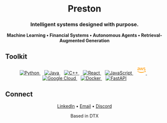 <div align="center">

# Preston

### Intelligent systems designed with purpose.

**Machine Learning • Financial Systems • Autonomous Agents • Retrieval-Augmented Generation**

</div>

## Toolkit

<p align="center">
  <a href="https://www.python.org/" target="_blank" rel="noopener">
    <img src="https://cdn.jsdelivr.net/gh/devicons/devicon/icons/python/python-original.svg" alt="Python" height="28" />
  </a>
  &nbsp;&nbsp;
  <a href="https://www.java.com/en/" target="_blank" rel="noopener">
    <img src="https://cdn.jsdelivr.net/gh/devicons/devicon/icons/java/java-original.svg" alt="Java" height="28" />
  </a>
  &nbsp;&nbsp;
  <a href="https://cplusplus.com/" target="_blank" rel="noopener">
    <img src="https://cdn.jsdelivr.net/gh/devicons/devicon/icons/cplusplus/cplusplus-original.svg" alt="C++" height="28" />
  </a>
  &nbsp;&nbsp;
  <a href="https://react.dev/" target="_blank" rel="noopener">
    <img src="https://cdn.jsdelivr.net/gh/devicons/devicon/icons/react/react-original.svg" alt="React" height="28" />
  </a>
  &nbsp;&nbsp;
  <a href="https://developer.mozilla.org/en-US/docs/Web/JavaScript" target="_blank" rel="noopener">
    <img src="https://cdn.jsdelivr.net/gh/devicons/devicon/icons/javascript/javascript-original.svg" alt="JavaScript" height="28" />
  </a>
  &nbsp;&nbsp;
  <a href="https://aws.amazon.com/" target="_blank" rel="noopener">
    <img src="https://raw.githubusercontent.com/devicons/devicon/master/icons/amazonwebservices/amazonwebservices-plain-wordmark.svg" alt="AWS" height="28" />
  </a>
  &nbsp;&nbsp;
  <a href="https://cloud.google.com/" target="_blank" rel="noopener">
    <img src="https://cdn.jsdelivr.net/gh/devicons/devicon/icons/googlecloud/googlecloud-original.svg" alt="Google Cloud" height="28" />
  </a>
  &nbsp;&nbsp;
  <a href="https://www.docker.com/" target="_blank" rel="noopener">
    <img src="https://cdn.jsdelivr.net/gh/devicons/devicon/icons/docker/docker-original.svg" alt="Docker" height="28" />
  </a>
  &nbsp;&nbsp;
  <a href="https://fastapi.tiangolo.com/" target="_blank" rel="noopener">
    <img src="https://cdn.jsdelivr.net/gh/devicons/devicon/icons/fastapi/fastapi-original.svg" alt="FastAPI" height="28" />
  </a>
</p>

## Connect

<div align="center">

[LinkedIn](https://www.linkedin.com/in/pdj5/) • [Email](mailto:prestondjones7@gmail.com) • [Discord](https://discord.com/users/408469444646666250)

</div>

<div align="center">

Based in DTX

</div>

